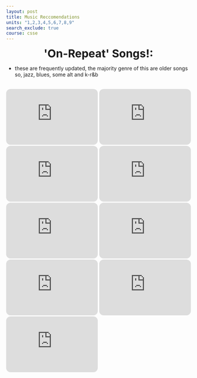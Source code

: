 ```yaml
---
layout: post
title: Music Reccomendations 
units: "1,2,3,4,5,6,7,8,9"
search_exclude: true
course: csse
---
```


<center><span style="color #6e3f07;font-weight:700;font-size:30px">
 'On-Repeat' Songs!: 
</span></center>

- these are frequently updated, the majority genre of this are older songs so, jazz, blues, some alt and k-r&b

<br>

<iframe style="border-radius:12px" src="https://open.spotify.com/embed/track/3TCkpmfpP0sKL9A1WWctLh?utm_source=generator&theme=0" width="250" height="152" frameBorder="0" allowfullscreen="" allow="autoplay; clipboard-write; encrypted-media; fullscreen; picture-in-picture" loading="lazy"></iframe>
<iframe style="border-radius:12px" src="https://open.spotify.com/embed/track/5dlfvkyZOuBCFP1KbzRHUx?utm_source=generator" width="250" height="152" frameBorder="0" allowfullscreen="" allow="autoplay; clipboard-write; encrypted-media; fullscreen; picture-in-picture" loading="lazy"></iframe>
<iframe style="border-radius:12px" src="https://open.spotify.com/embed/track/0ofHAoxe9vBkTCp2UQIavz?utm_source=generator" width="250" height="152" frameBorder="0" allowfullscreen="" allow="autoplay; clipboard-write; encrypted-media; fullscreen; picture-in-picture" loading="lazy"></iframe>
<iframe style="border-radius:12px" src="https://open.spotify.com/embed/track/6LGwYMXXgURfaequXipzHx?utm_source=generator" width="250" height="152" frameBorder="0" allowfullscreen="" allow="autoplay; clipboard-write; encrypted-media; fullscreen; picture-in-picture" loading="lazy"></iframe>
<iframe style="border-radius:12px" src="https://open.spotify.com/embed/track/42V7F468ieBbxKwaxBlpls?utm_source=generator&theme=0" width="250" height="152" frameBorder="0" allowfullscreen="" allow="autoplay; clipboard-write; encrypted-media; fullscreen; picture-in-picture" loading="lazy"></iframe>
<iframe style="border-radius:12px" src="https://open.spotify.com/embed/track/3EG9FJ0ToLfgnc1IG2Z1wz?utm_source=generator" width="250" height="152" frameBorder="0" allowfullscreen="" allow="autoplay; clipboard-write; encrypted-media; fullscreen; picture-in-picture" loading="lazy"></iframe>
<iframe style="border-radius:12px" src="https://open.spotify.com/embed/track/5TZKpQFKCbIlWGD8DzHbC6?utm_source=generator" width="250" height="152" frameBorder="0" allowfullscreen="" allow="autoplay; clipboard-write; encrypted-media; fullscreen; picture-in-picture" loading="lazy"></iframe>
<iframe style="border-radius:12px" src="https://open.spotify.com/embed/track/4feXcsElKIVsGwkbnTHAfV?utm_source=generator" width="250" height="152" frameBorder="0" allowfullscreen="" allow="autoplay; clipboard-write; encrypted-media; fullscreen; picture-in-picture" loading="lazy"></iframe>
<iframe style="border-radius:12px" src="https://open.spotify.com/embed/track/4S0NYVAQdIb81uLoZoQmgq?utm_source=generator" width="250" height="152" frameBorder="0" allowfullscreen="" allow="autoplay; clipboard-write; encrypted-media; fullscreen; picture-in-picture" loading="lazy"></iframe>